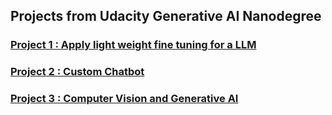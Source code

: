 ## Projects from Udacity Generative AI Nanodegree

### [Project 1 : Apply light weight fine tuning for a LLM](project-apply-lightweight-fine-tuning)
### [Project 2 : Custom Chatbot](project-custom-chatbot)
### [Project 3 : Computer Vision and Generative AI](Computer-Vision-and-Generative-AI-Project)
